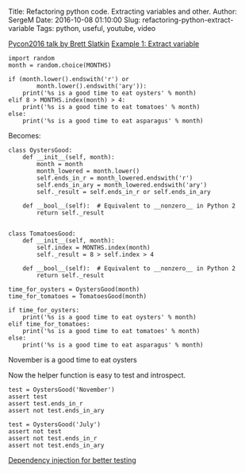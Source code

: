 Title: Refactoring python code. Extracting variables and other.
Author: SergeM
Date: 2016-10-08 01:10:00
Slug: refactoring-python-extract-variable
Tags: python, useful, youtube, video

[Pycon2016 talk by Brett Slatkin](https://www.youtube.com/watch?v=D_6ybDcU5gc)
[Example 1: Extract variable](https://github.com/bslatkin/pycon2016/blob/master/Extract%20Variable.ipynb)

```
import random
month = random.choice(MONTHS)

if (month.lower().endswith('r') or
        month.lower().endswith('ary')):
    print('%s is a good time to eat oysters' % month)
elif 8 > MONTHS.index(month) > 4:
    print('%s is a good time to eat tomatoes' % month)
else:
    print('%s is a good time to eat asparagus' % month)
```


Becomes:

```
class OystersGood:
    def __init__(self, month):
        month = month
        month_lowered = month.lower()
        self.ends_in_r = month_lowered.endswith('r')
        self.ends_in_ary = month_lowered.endswith('ary')
        self._result = self.ends_in_r or self.ends_in_ary

    def __bool__(self):  # Equivalent to __nonzero__ in Python 2
        return self._result


class TomatoesGood:
    def __init__(self, month):
        self.index = MONTHS.index(month)
        self._result = 8 > self.index > 4

    def __bool__(self):  # Equivalent to __nonzero__ in Python 2
        return self._result
```


```
time_for_oysters = OystersGood(month)
time_for_tomatoes = TomatoesGood(month)

if time_for_oysters:
    print('%s is a good time to eat oysters' % month)
elif time_for_tomatoes:
    print('%s is a good time to eat tomatoes' % month)
else:
    print('%s is a good time to eat asparagus' % month)
```

November is a good time to eat oysters

Now the helper function is easy to test and introspect.
```
test = OystersGood('November')
assert test
assert test.ends_in_r
assert not test.ends_in_ary

test = OystersGood('July')
assert not test
assert not test.ends_in_r
assert not test.ends_in_ary
```

[Dependency injection for better testing](http://mauveweb.co.uk/posts/2014/09/every-mock-patch-is-a-little-smell.html)
